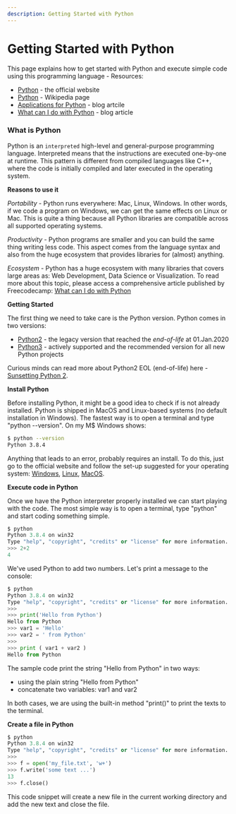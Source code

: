```yaml
---
description: Getting Started with Python
---
```


# Getting Started with Python

This page explains how to get started with Python and execute simple code using this programming language - Resources:

* [Python](https://www.python.org/) - the official website
* [Python](https://en.wikipedia.org/wiki/Python_%28programming_language) - Wikipedia page
* [Applications for Python](https://www.python.org/about/apps/) - blog artcile 
* [What can I do with Python](https://www.freecodecamp.org/news/what-can-you-do-with-python-the-3-main-applications-518db9a68a78/) - blog article 



### **What is Python**

Python is an `interpreted` high-level and general-purpose programming language. Interpreted means that the instructions are executed one-by-one at runtime. This pattern is different from compiled languages like C++, where the code is initially compiled and later executed in the operating system.

**Reasons to use it**

_Portability_ - Python runs everywhere: Mac, Linux, Windows. In other words, if we code a program on Windows, we can get the same effects on Linux or Mac. This is quite a thing because all Python libraries are compatible across all supported operating systems.

_Productivity_ - Python programs are smaller and you can build the same thing writing less code. This aspect comes from the language syntax and also from the huge ecosystem that provides libraries for \(almost\) anything.

_Ecosystem_ - Python has a huge ecosystem with many libraries that covers large areas as: Web Development, Data Science or Visualization. To read more about this topic, please access a comprehensive article published by Freecodecamp: [What can I do with Python](https://www.freecodecamp.org/news/what-can-you-do-with-python-the-3-main-applications-518db9a68a78/)

**Getting Started**

The first thing we need to take care is the Python version. Python comes in two versions:

* [Python2](https://www.python.org/download/releases/2.7/) - the legacy version that reached the _end-of-life_ at 01.Jan.2020
* [Python3](https://www.python.org/download/releases/3.0/) - actively supported and the recommended version for all new Python projects

Curious minds can read more about Python2 EOL \(end-of-life\) here - [Sunsetting Python 2](https://www.python.org/doc/sunset-python-2/).

**Install Python**

Before installing Python, it might be a good idea to check if is not already installed. Python is shipped in MacOS and Linux-based systems \(no default installation in Windows\). The fastest way is to open a terminal and type "python --version". On my M$ Windows shows:

```bash
$ python --version
Python 3.8.4
```

Anything that leads to an error, probably requires an install. To do this, just go to the official website and follow the set-up suggested for your operating system: [Windows](https://www.python.org/downloads/windows/), [Linux](https://www.python.org/downloads/source/), [MacOS](https://www.python.org/downloads/mac-osx/).

**Execute code in Python**

Once we have the Python interpreter properly installed we can start playing with the code. The most simple way is to open a terminal, type "python" and start coding something simple.

```python
$ python
Python 3.8.4 on win32
Type "help", "copyright", "credits" or "license" for more information.
>>> 2+2
4
```

We've used Python to add two numbers. Let's print a message to the console:

```python
$ python
Python 3.8.4 on win32
Type "help", "copyright", "credits" or "license" for more information.
>>>
>>> print('Hello from Python')
Hello from Python
>>> var1 = 'Hello'
>>> var2 = ' from Python'
>>>
>>> print ( var1 + var2 )
Hello from Python
```

The sample code print the string "Hello from Python" in two ways:

* using the plain string "Hello from Python"
* concatenate two variables: var1 and var2

In both cases, we are using the built-in method "print\(\)" to print the texts to the terminal.

**Create a file in Python**

```python
$ python
Python 3.8.4 on win32
Type "help", "copyright", "credits" or "license" for more information.
>>>
>>> f = open('my_file.txt', 'w+')
>>> f.write('some text ...')
13
>>> f.close()
```

This code snippet will create a new file in the current working directory and add the new text and close the file. 

